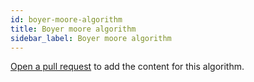 ```yaml
---
id: boyer-moore-algorithm
title: Boyer moore algorithm
sidebar_label: Boyer moore algorithm
---
```


[Open a pull request](https://github.com/AllAlgorithms/algorithms/tree/master/docs/boyer-moore-algorithm.md) to add the content for this algorithm.